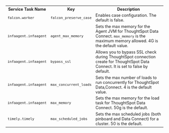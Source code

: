<table style="font-size:90%; padding:4; border-collapse: collapse;">
 <colgroup>
    <col style="width:25%" />
    <col style="width:25%" />
    <col style="width:50%" />
 </colgroup>
 <tr>
    <th>Service Task Name</th>
    <th>Key</th>
    <th>Description</th>
 </tr>
 <tr>
    <td><code>falcon.worker</code></td>
    <td><code>falcon_preserve_case</code></td>
    <td>Enables case configuration. The default is false.</td>
 </tr>
 <tr>
    <td><code>infaagent.infaagent</code></td>
    <td><code>agent_max_memory</code></td>
    <td>Sets the max memory for the Agent JVM for ThoughtSpot Data Connect. <code>max_memory</code> is the maximum memory allowed. 4G is the default value.</td>
 </tr>
 <tr>
    <td><code>infaagent.infaagent</code></td>
    <td><code>bypass_ssl</code></td>
    <td>Allows you to bypass SSL check during ThoughtSpot connection create for ThoughtSpot Data Connect. It is set to false by default.</td>
 </tr>
 <tr>
    <td><code>infaagent.infaagent</code></td>
    <td><code>max_concurrent_loads</code></td>
    <td>Sets the max number of loads to run concurrently for ThoughtSpot Data,Connect. 4 is the default value.</td>
 </tr>
 <tr>
    <td><code>infaagent.infaagent</code></td>
    <td><code>max_memory</code></td>
    <td>Sets the max memory for the load task for ThoughtSpot Data Connect. 50g is the default.</td>
 </tr>
 <tr>
    <td><code>timely.timely</code></td>
    <td><code>max_scheduled_jobs</code></td>
    <td>Sets the max scheduled jobs (both pinboard and Data Connect) for a cluster. 50 is the default.</td>
 </tr>
</table>
